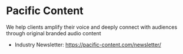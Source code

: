 # Pacific Content
We help clients amplify their voice and deeply connect with audiences through original branded audio content

* Industry Newsletter: https://pacific-content.com/newsletter/
